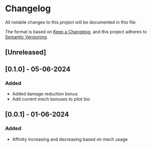 # Changelog

All notable changes to this project will be documented in this file.

The format is based on [Keep a Changelog](https://keepachangelog.com/en/1.1.0/),
and this project adheres to [Semantic Versioning](https://semver.org/spec/v2.0.0.html).

## [Unreleased]

## [0.1.0] - 05-06-2024

### Added

- Added damage reduction bonus
- Add current mech bonuses to pilot bio

## [0.0.1] - 01-06-2024

### Added

- Affinity increasing and decreasing based on mech usage